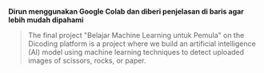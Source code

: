 
**Dirun menggunakan Google Colab dan diberi penjelasan di baris agar lebih mudah dipahami**


> The final project "Belajar Machine Learning untuk Pemula" on the Dicoding platform is a project where we build an artificial intelligence (AI) model using machine learning techniques to detect uploaded images of scissors, rocks, or paper.
